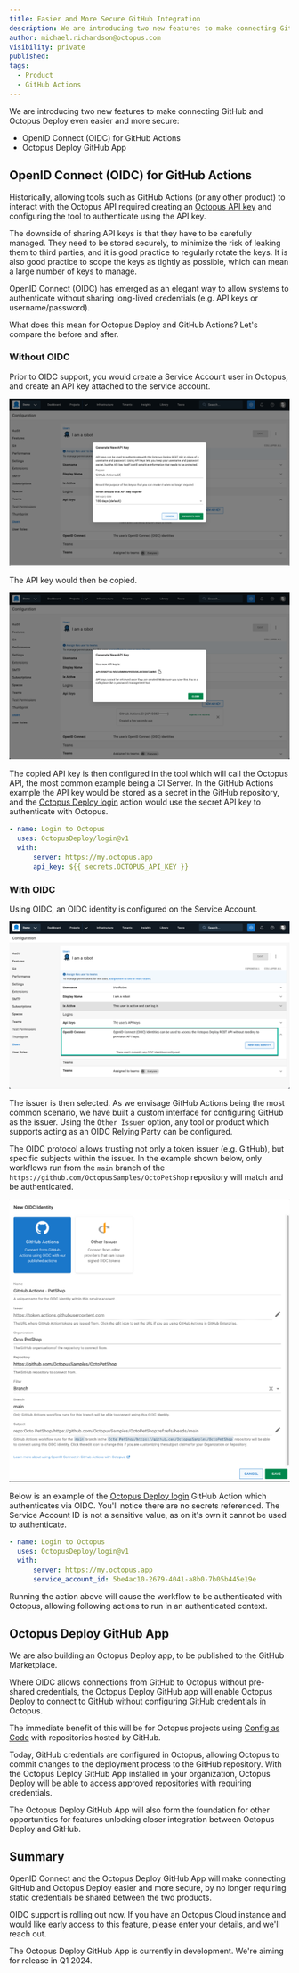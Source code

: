 ```yaml
---
title: Easier and More Secure GitHub Integration
description: We are introducing two new features to make connecting GitHub and Octopus Deploy even easier and more secure
author: michael.richardson@octopus.com 
visibility: private
published: 
tags: 
  - Product
  - GitHub Actions
---
```


We are introducing two new features to make connecting GitHub and Octopus Deploy even easier and more secure:

- OpenID Connect (OIDC) for GitHub Actions 
- Octopus Deploy GitHub App

## OpenID Connect (OIDC) for GitHub Actions

Historically, allowing tools such as GitHub Actions (or any other product) to interact with the Octopus API required creating an [Octopus API key](https://octopus.com/docs/octopus-rest-api/how-to-create-an-api-key) and configuring the tool to authenticate using the API key.  

The downside of sharing API keys is that they have to be carefully managed.  They need to be stored securely, to minimize the risk of leaking them to third parties, and it is good practice to regularly rotate the keys. It is also good practice to scope the keys as tightly as possible, which can mean a large number of keys to manage.

OpenID Connect (OIDC) has emerged as an elegant way to allow systems to authenticate without sharing long-lived credentials (e.g. API keys or username/password). 

What does this mean for Octopus Deploy and GitHub Actions?  Let's compare the before and after.

### Without OIDC

Prior to OIDC support, you would create a Service Account user in Octopus, and create an API key attached to the service account.

![Creating the API key on the Service Account](create-api-key-1.png "width=300")

The API key would then be copied.

![The API Key is then copied](create-api-key-2.png "width=300")

The copied API key is then configured in the tool which will call the Octopus API, the most common example being a CI Server.  In the GitHub Actions example the API key would be stored as a secret in the GitHub repository, and the [Octopus Deploy login](https://github.com/OctopusDeploy/login) action would use the secret API key to authenticate with Octopus.   

```yaml
- name: Login to Octopus
  uses: OctopusDeploy/login@v1
  with:
      server: https://my.octopus.app
      api_key: ${{ secrets.OCTOPUS_API_KEY }}
```

### With OIDC

Using OIDC, an OIDC identity is configured on the Service Account.  

![An OIDC identity is added to the Service Account](service-account-oidc-section.png "width=300")

The issuer is then selected. As we envisage GitHub Actions being the most common scenario, we have built a custom interface for configuring GitHub as the issuer.  Using the `Other Issuer` option, any tool or product which supports acting as an OIDC Relying Party can be configured. 

The OIDC protocol allows trusting not only a token issuer (e.g. GitHub), but specific subjects within the issuer.  In the example shown below, only workflows run from the `main` branch of the `https://github.com/OctopusSamples/OctoPetShop` repository will match and be authenticated.

![The OIDC identity is configured](oidc-identity.png "width=300")

Below is an example of the [Octopus Deploy login](https://github.com/OctopusDeploy/login) GitHub Action which authenticates via OIDC.  You'll notice there are no secrets referenced. The Service Account ID is not a sensitive value, as on it's own it cannot be used to authenticate.

```yaml
- name: Login to Octopus
  uses: OctopusDeploy/login@v1
  with:
      server: https://my.octopus.app
      service_account_id: 5be4ac10-2679-4041-a8b0-7b05b445e19e
```

Running the action above will cause the workflow to be authenticated with Octopus, allowing following actions to run in an authenticated context.   

## Octopus Deploy GitHub App

We are also building an Octopus Deploy app, to be published to the GitHub Marketplace.

Where OIDC allows connections from GitHub to Octopus without pre-shared credentials, the Octopus Deploy GitHub app will enable Octopus Deploy to connect to GitHub without configuring GitHub credentials in Octopus. 

The immediate benefit of this will be for Octopus projects using [Config as Code](https://octopus.com/docs/projects/version-control) with repositories hosted by GitHub.

Today, GitHub credentials are configured in Octopus, allowing Octopus to commit changes to the deployment process to the GitHub repository.  With the Octopus Deploy GitHub App installed in your organization, Octopus Deploy will be able to access approved repositories with requiring credentials. 

The Octopus Deploy GitHub App will also form the foundation for other opportunities for features unlocking closer integration between Octopus Deploy and GitHub. 

## Summary 

OpenID Connect and the Octopus Deploy GitHub App will make connecting GitHub and Octopus Deploy easier and more secure, by no longer requiring static credentials be shared between the two products.

OIDC support is rolling out now.  If you have an Octopus Cloud instance and would like early access to this feature, please enter your details, and we'll reach out. 

The Octopus Deploy GitHub App is currently in development.  We're aiming for release in Q1 2024. 

